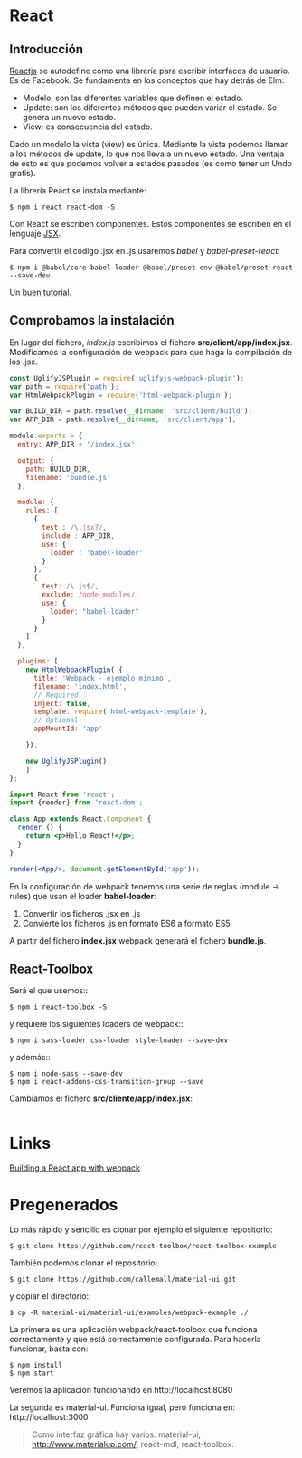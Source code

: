 # React
## Introducción
[Reactjs](https://reactjs.org/) se autodefine como una librería para escribir interfaces de usuario. Es de Facebook. Se fundamenta en los conceptos que hay detrás de Elm:

- Modelo: son las diferentes variables que definen el estado.
- Update: son los diferentes métodos que pueden variar el estado. Se genera un nuevo estado.
- View: es consecuencia del estado.

Dado un modelo la vista (view) es única. Mediante la vista podemos llamar a los métodos de update, lo que nos lleva a un nuevo estado. Una ventaja de esto es que podemos volver a estados pasados (es como tener un Undo gratis).

La librería React se instala mediante:
```
$ npm i react react-dom -S
```

Con React se escriben componentes. Estos componentes se escriben en el lenguaje [JSX](https://reactjs.org/docs/introducing-jsx.html).

Para convertir el código .jsx en .js usaremos *babel* y *babel-preset-react*:
```
$ npm i @babel/core babel-loader @babel/preset-env @babel/preset-react --save-dev
```

Un [buen tutorial](https://www.valentinog.com/blog/react-webpack-babel/).

## Comprobamos la instalación

En lugar del fichero, *index.js* escribimos el fichero **src/client/app/index.jsx**. Modificamos la configuración de webpack para que haga la compilación de los .jsx.

```js tab="webpack.config.js"
const UglifyJSPlugin = require('uglifyjs-webpack-plugin');
var path = require('path');
var HtmlWebpackPlugin = require('html-webpack-plugin');

var BUILD_DIR = path.resolve(__dirname, 'src/client/build');
var APP_DIR = path.resolve(__dirname, 'src/client/app');

module.exports = {
  entry: APP_DIR + '/index.jsx',

  output: {
    path: BUILD_DIR,
    filename: 'bundle.js'
  },

  module: {
    rules: [
      {
        test : /\.jsx?/,
        include : APP_DIR,
        use: {
          loader : 'babel-loader'
        }
      },
      {
        test: /\.js$/,
        exclude: /node_modules/,
        use: {
          loader: "babel-loader"
        }
      }
    ]
  },

  plugins: [
    new HtmlWebpackPlugin( {
      title: 'Webpack - ejemplo minimo',
      filename: 'index.html',
      // Required
      inject: false,
      template: require('html-webpack-template'),
      // Optional
      appMountId: 'app'      

    }),

    new UglifyJSPlugin()
    ]
};
```

```jsx tab="src/client/app/index.jsx"
import React from 'react';
import {render} from 'react-dom';

class App extends React.Component {
  render () {
    return <p>Hello React!</p>;
  }
}

render(<App/>, document.getElementById('app'));
```

En la configuración de webpack tenemos una serie de reglas (module -> rules) que usan el loader **babel-loader**:

1. Convertir los ficheros .jsx en .js
2. Convierte los ficheros .js en formato ES6 a formato ES5.

A partir del fichero **index.jsx** webpack generará el fichero **bundle.js**.




## React-Toolbox

Será el que usemos::
```
$ npm i react-toolbox -S
```

y requiere los siguientes loaders de webpack::
```
$ npm i sass-loader css-loader style-loader --save-dev
```

y además::
```
$ npm i node-sass --save-dev
$ npm i react-addons-css-transition-group --save
```

Cambiamos el fichero **src/cliente/app/index.jsx**:

```js
```

# Links

[Building a React app with webpack](https://egghead.io/lessons/react-building-a-react-js-app-up-and-running-with-react-and-webpack)

# Pregenerados
Lo más rápido y sencillo es clonar por ejemplo el siguiente repositorio:
```
$ git clone https://github.com/react-toolbox/react-toolbox-example
```

También podemos clonar el repositorio:
```
$ git clone https://github.com/callemall/material-ui.git
```

y copiar el directorio::
```
$ cp -R material-ui/material-ui/examples/webpack-example ./
```

La primera es una aplicación webpack/react-toolbox que funciona correctamente y que está correctamente configurada. Para hacerla funcionar, basta con:
```
$ npm install
$ npm start
```

Veremos la aplicación funcionando en http://localhost:8080

La segunda es material-ui. Funciona igual, pero funciona en: http://localhost:3000


> Como interfaz gráfica hay varios: material-ui, http://www.materialup.com/, react-mdl, react-toolbox.
